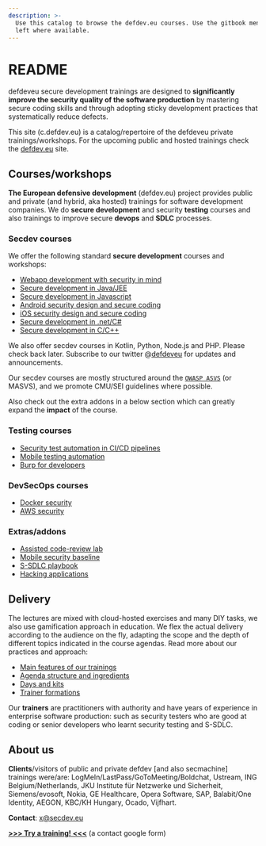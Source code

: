 ```yaml
---
description: >-
  Use this catalog to browse the defdev.eu courses. Use the gitbook menu on the
  left where available.
---
```


# README

defdeveu secure development trainings are designed to **significantly improve the security quality of the software production** by mastering secure coding skills and through adopting sticky development practices that systematically reduce defects.

This site \(c.defdev.eu\) is a catalog/repertoire of the defdeveu private trainings/workshops. For the upcoming public and hosted trainings check the [defdev.eu](https://defdev.eu) site.

## Courses/workshops

**The European defensive development** \(defdev.eu\) project provides public and private \(and hybrid, aka hosted\) trainings for software development companies. We do **secure development** and security **testing** courses and also trainings to improve secure **devops** and **SDLC** processes.

### Secdev courses

We offer the following standard **secure development** courses and workshops:

* [Webapp development with security in mind](code/webapps-all.md)
* [Secure development in Java/JEE](code/java.md)
* [Secure development in Javascript](code/js.md)
* [Android security design and secure coding](code/android.md)
* [iOS security design and secure coding](code/ios.md)
* [Secure development in .net/C\#](code/dotnet.md)
* [Secure development in C/C++](code/cpp.md)

We also offer secdev courses in Kotlin, Python, Node.js and PHP. Please check back later. Subscribe to our twitter @[defdeveu](https://twitter.com/defdeveu) for updates and announcements.

Our secdev courses are mostly structured around the [`OWASP ASVS`](https://github.com/OWASP/ASVS) \(or MASVS\), and we promote CMU/SEI guidelines where possible.

Also check out the extra addons in a below section which can greatly expand the **impact** of the course.

### Testing courses

* [Security test automation in CI/CD pipelines](test/cicd.md)
* [Mobile testing automation](test/mobile-testing-automation.md)
* [Burp for developers](https://github.com/defdeveu/txt.courses/tree/5571bfa8b71602f3250e560212cb02b1dc2e8068/test/burp.md)

### DevSecOps courses

* [Docker security](ops/docker.md)
* [AWS security](ops/aws.md)

### Extras/addons

* [Assisted code-review lab](ctrl/codereview-lab.md)
* [Mobile security baseline](lib/mobile-baseline.md)
* [S-SDLC playbook](ctrl/ssdlc-playbook.md)
* [Hacking applications](lib/hacking.md)

## Delivery

The lectures are mixed with cloud-hosted exercises and many DIY tasks, we also use gamification approach in education. We flex the actual delivery according to the audience on the fly, adapting the scope and the depth of different topics indicated in the course agendas. Read more about our practices and approach:

* [Main features of our trainings](delivery/main-features.md)
* [Agenda structure and ingredients](delivery/agenda-structure.md)
* [Days and kits](delivery/kits.md)
* [Trainer formations](delivery/formations.md)

Our **trainers** are practitioners with authority and have years of experience in enterprise software production: such as security testers who are good at coding or senior developers who learnt security testing and S-SDLC.

## About us

**Clients**/visitors of public and private defdev \[and also secmachine\] trainings were/are: LogMeIn/LastPass/GoToMeeting/Boldchat, Ustream, ING Belgium/Netherlands, JKU Institute für Netzwerke und Sicherheit, Siemens/evosoft, Nokia, GE Healthcare, Opera Software, SAP, Balabit/One Identity, AEGON, KBC/KH Hungary, Ocado, Vijfhart.

**Contact**: x@secdev.eu

[**&gt;&gt;&gt; Try a training! &lt;&lt;&lt;**](https://goo.gl/forms/IBtLGX8XU6vql9y42) \(a contact google form\)

